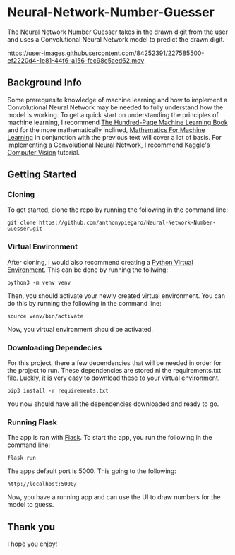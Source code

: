 # Neural-Network-Number-Guesser
The Neural Network Number Guesser takes in the drawn digit from the user and uses a Convolutional Neural Network model to predict the drawn digit.

https://user-images.githubusercontent.com/84252391/227585500-ef2220d4-1e81-44f6-a156-fcc98c5aed62.mov

## Background Info
Some prerequesite knowledge of machine learning and how to implement a Convolutional Neural Network may be needed to fully understand how the model is working. To get a quick start on understanding the principles of machine learning, I recommend [The Hundred-Page Machine Learning Book](http://ema.cri-info.cm/wp-content/uploads/2019/07/2019BurkovTheHundred-pageMachineLearning.pdf) and for the more mathematically inclined, [Mathematics For Machine Learning](https://mml-book.github.io/book/mml-book.pdf) in conjunction with the previous text will cover a lot of basis.
For implementing a Convolutional Neural Network, I recommend Kaggle's [Computer Vision](https://www.kaggle.com/learn/computer-vision) tutorial.

## Getting Started
### Cloning
To get started, clone the repo by running the following in the command line:
```
git clone https://github.com/anthonypiegaro/Neural-Network-Number-Guesser.git
```
### Virtual Environment
After cloning, I would also recommend creating a [Python Virtual Environment](https://docs.python.org/3/library/venv.html). This can be done by running the follwing:
```
python3 -m venv venv
```
Then, you should activate your newly created virtual environment. You can do this by running the following in the command line:
```
source venv/bin/activate
```
Now, you virtual environment should be activated.
### Downloading Dependecies
For this project, there a few dependencies that will be needed in order for the project to run. These dependencies are stored ni the requirements.txt file. Luckly, it is very easy to download these to your virtual environment.
```
pip3 install -r requirements.txt
```
You now should have all the dependencies downloaded and ready to go.
### Running Flask
The app is ran with [Flask](https://flask.palletsprojects.com/en/2.2.x/). To start the app, you run the following in the command line:
```
flask run
```
The apps default port is 5000. This going to the following:
```
http://localhost:5000/
```
Now, you have a running app and can use the UI to draw numbers for the model to guess.

## Thank you
I hope you enjoy!
